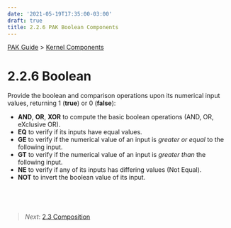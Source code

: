 ```yaml
---
date: '2021-05-19T17:35:00-03:00'
draft: true
title: 2.2.6 PAK Boolean Components
---
```


[PAK Guide](0-PAK%20index.md) > [Kernel Components](2.2-Kernel-Components.md)

2.2.6 Boolean
==================

Provide the boolean and comparison operations upon its numerical input values, returning 1 (**true**) or 0 (**false**):

-   **AND**, **OR**, **XOR** to compute the basic boolean operations (AND, OR, eXclusive OR).
-   **EQ** to verify if its inputs have equal values.
-   **GE** to verify if the numerical value of an input is _greater or equal_ to the following input.
-   **GT** to verify if the numerical value of an input is _greater than_ the following input.
-   **NE** to verify if any of its inputs has differing values (Not Equal).
-   **NOT** to invert the boolean value of its input.

 
------
>   *Next*: [2.3 Composition](2.3-Composition.md)
